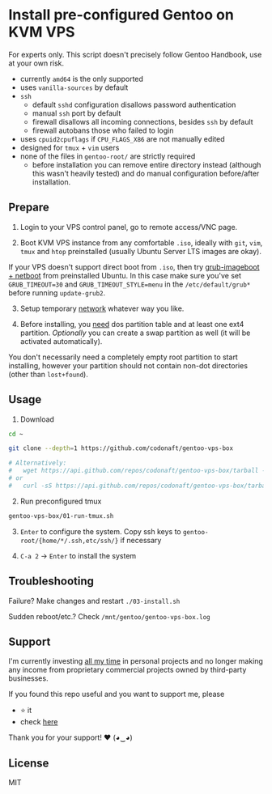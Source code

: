 # Install pre-configured Gentoo on KVM VPS
For experts only. This script doesn't precisely follow Gentoo Handbook, use at your own risk.

- currently `amd64` is the only supported
- uses `vanilla-sources` by default
- `ssh`
    - default `sshd` configuration disallows password authentication
    - manual `ssh` port by default
    - firewall disallows all incoming connections, besides `ssh` by default
    - firewall autobans those who failed to login
- uses `cpuid2cpuflags` if `CPU_FLAGS_X86` are not manually edited
- designed for `tmux` + `vim` users
- none of the files in `gentoo-root/` are strictly required
    - before installation you can remove entire directory instead (although this wasn't heavily tested) and do manual configuration before/after installation.

## Prepare
1. Login to your VPS control panel, go to remote access/VNC page.

2. Boot KVM VPS instance from any comfortable `.iso`, ideally with `git`, `vim`, `tmux` and `htop` preinstalled (usually Ubuntu Server LTS images are okay).

If your VPS doesn't support direct boot from `.iso`, then try [grub-imageboot + netboot](https://netboot.xyz/docs/booting/grub#on-debianubuntu) from preinstalled Ubuntu. In this case make sure you've set `GRUB_TIMEOUT=30` and `GRUB_TIMEOUT_STYLE=menu` in the `/etc/default/grub*` before running `update-grub2`.

3. Setup temporary [network](00-setup-network.sh) whatever way you like.

4. Before installing, you [need](https://wiki.gentoo.org/wiki/Handbook:AMD64/Full/Installation#Creating_a_new_disklabel_/_removing_all_partitions) dos partition table and at least one ext4 partition. *Optionally* you can create a swap partition as well (it will be activated automatically).

You don't necessarily need a completely empty root partition to start installing, however your partition should not contain non-dot directories (other than `lost+found`).

## Usage
1. Download
```bash
cd ~

git clone --depth=1 https://github.com/codonaft/gentoo-vps-box

# Alternatively:
#   wget https://api.github.com/repos/codonaft/gentoo-vps-box/tarball -O - | tar xzf - && mv codonaft-gentoo-vps-box* gentoo-vps-box
# or
#   curl -sS https://api.github.com/repos/codonaft/gentoo-vps-box/tarball -O - | tar xzf - && mv codonaft-gentoo-vps-box* gentoo-vps-box
```

2. Run preconfigured tmux
```bash
gentoo-vps-box/01-run-tmux.sh
```

3. `Enter` to configure the system. Copy ssh keys to `gentoo-root/{home/*/.ssh,etc/ssh/}` if necessary

4. `C-a 2` → `Enter` to install the system

## Troubleshooting
Failure? Make changes and restart `./03-install.sh`

Sudden reboot/etc.? Check `/mnt/gentoo/gentoo-vps-box.log`

## Support
I'm currently investing [all my time](https://codonaft.com/why) in personal projects and no longer making any income from proprietary commercial projects owned by third-party businesses.

If you found this repo useful and you want to support me, please
- ⭐ it
- check [here](https://codonaft.com/sponsor)

Thank you for your support! ❤️ (◕‿◕)

## License
MIT
